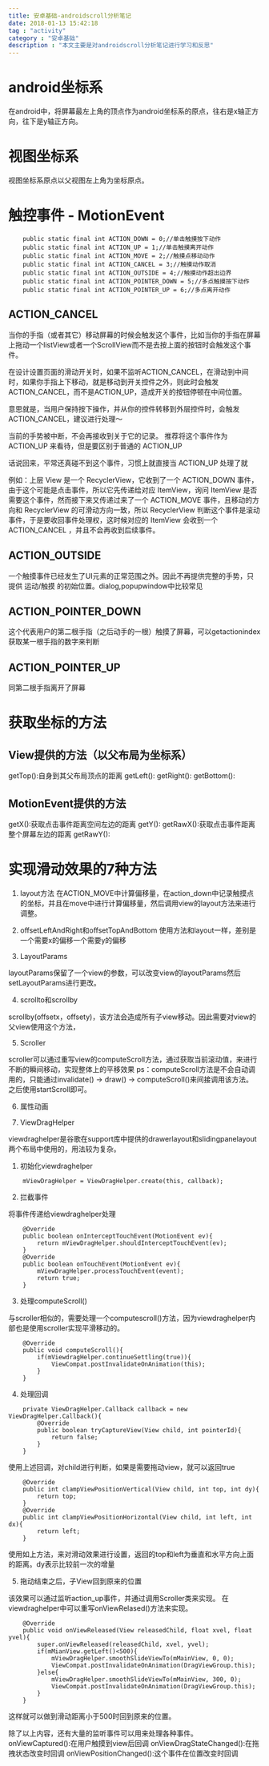 ```yaml
---
title: 安卓基础-androidscroll分析笔记
date: 2018-01-13 15:42:18
tag : "activity"
category : "安卓基础"
description : "本文主要是对androidscroll分析笔记进行学习和反思"
---
```


# android坐标系

在android中，将屏幕最左上角的顶点作为android坐标系的原点，往右是x轴正方向，往下是y轴正方向。

# 视图坐标系

视图坐标系原点以父视图左上角为坐标原点。

# 触控事件 - MotionEvent

```
	public static final int ACTION_DOWN = 0;//单击触摸按下动作
	public static final int ACTION_UP = 1;//单击触摸离开动作
	public static final int ACTION_MOVE = 2;//触摸点移动动作
	public static final int ACTION_CANCEL = 3;//触摸动作取消
	public static final int ACTION_OUTSIDE = 4;//触摸动作超出边界
	public static final int ACTION_POINTER_DOWN = 5;//多点触摸按下动作
	public static final int ACTION_POINTER_UP = 6;//多点离开动作
```

## ACTION_CANCEL

当你的手指（或者其它）移动屏幕的时候会触发这个事件，比如当你的手指在屏幕上拖动一个listView或者一个ScrollView而不是去按上面的按钮时会触发这个事件。

在设计设置页面的滑动开关时，如果不监听ACTION_CANCEL，在滑动到中间时，如果你手指上下移动，就是移动到开关控件之外，则此时会触发ACTION_CANCEL，而不是ACTION_UP，造成开关的按钮停顿在中间位置。

意思就是，当用户保持按下操作，并从你的控件转移到外层控件时，会触发ACTION_CANCEL，建议进行处理～

当前的手势被中断，不会再接收到关于它的记录。
推荐将这个事件作为 ACTION_UP 来看待，但是要区别于普通的 ACTION_UP

话说回来，平常还真碰不到这个事件，习惯上就直接当 ACTION_UP 处理了就

例如：上层 View 是一个 RecyclerView，它收到了一个 ACTION_DOWN 事件，由于这个可能是点击事件，所以它先传递给对应 ItemView，询问 ItemView 是否需要这个事件，然而接下来又传递过来了一个 ACTION_MOVE 事件，且移动的方向和 RecyclerView 的可滑动方向一致，所以 RecyclerView 判断这个事件是滚动事件，于是要收回事件处理权，这时候对应的 ItemView 会收到一个 ACTION_CANCEL ，并且不会再收到后续事件。

## ACTION_OUTSIDE

一个触摸事件已经发生了UI元素的正常范围之外。因此不再提供完整的手势，只提供 运动/触摸 的初始位置。dialog,popupwindow中比较常见

## ACTION_POINTER_DOWN

这个代表用户的第二根手指（之后动手的一根）触摸了屏幕，可以getactionindex获取某一根手指的数字来判断

## ACTION_POINTER_UP

同第二根手指离开了屏幕

# 获取坐标的方法

## View提供的方法（以父布局为坐标系）
getTop():自身到其父布局顶点的距离
getLeft():
getRight():
getBottom():

## MotionEvent提供的方法
getX():获取点击事件距离空间左边的距离
getY():
getRawX():获取点击事件距离整个屏幕左边的距离
getRawY():

# 实现滑动效果的7种方法

1. layout方法
在ACTION_MOVE中计算偏移量，在action_down中记录触摸点的坐标，并且在move中进行计算偏移量，然后调用view的layout方法来进行调整。

2. offsetLeftAndRight和offsetTopAndBottom
使用方法和layout一样，差别是一个需要x的偏移一个需要y的偏移

3. LayoutParams

layoutParams保留了一个view的参数，可以改变view的layoutParams然后setLayoutParams进行更改。

4. scrollto和scrollby

scrollby(offsetx，offsety)，该方法会造成所有子view移动。因此需要对view的父view使用这个方法，

5. Scroller

scroller可以通过重写view的computeScroll方法，通过获取当前滚动值，来进行不断的瞬间移动，实现整体上的平移效果
ps：computeScroll方法是不会自动调用的，只能通过invalidate() -> draw() -> computeScroll()来间接调用该方法。
之后使用startScroll即可。

6. 属性动画

7. ViewDragHelper

viewdraghelper是谷歌在support库中提供的drawerlayout和slidingpanelayout两个布局中使用的，用法较为复杂。

1. 初始化viewdraghelper

```
	mViewDragHelper = ViewDragHelper.create(this, callback);
```

2. 拦截事件

将事件传递给viewdraghelper处理
```
	@Override
	public boolean onInterceptTouchEvent(MotionEvent ev){
		return mViewDragHelper.shouldInterceptTouchEvent(ev);
	}
	@Override
	public boolean onTouchEvent(MotionEvent ev){
		mViewDragHelper.processTouchEvent(event);
		return true;
	}
```

3. 处理computeScroll()

与scroller相似的，需要处理一个computescroll()方法，因为viewdraghelper内部也是使用scroller实现平滑移动的。

```
	@Override
	public void computeScroll(){
		if(mViewdragHelper.continueSettling(true)){
			ViewCompat.postInvalidateOnAnimation(this);
		}
	}
```

4. 处理回调

```
	private ViewDragHelper.Callback callback = new ViewDragHelper.Callback(){
		@Override
		public boolean tryCaptureView(View child, int pointerId){
			return false;
		}
	}
```
使用上述回调，对child进行判断，如果是需要拖动view，就可以返回true

```
	@Override
	public int clampViewPositionVertical(View child, int top, int dy){
		return top;
	}
	@Override
	public int clampViewPositionHorizontal(View child, int left, int dx){
		return left;
	}
```

使用如上方法，来对滑动效果进行设置，返回的top和left为垂直和水平方向上面的距离。dy表示比较前一次的增量

5. 拖动结束之后，子View回到原来的位置

该效果可以通过监听action_up事件，并通过调用Scroller类来实现。
在viewdraghelper中可以重写onViewRelased()方法来实现。

```
	@Override
	public void onViewReleased(View releasedChild, float xvel, float yvel){
		super.onViewReleased(releasedChild, xvel, yvel);
		if(mMianView.getLeft()<500){
			mViewDragHelper.smoothSlideViewTo(mMainView, 0, 0);
			ViewCompat.postInvalidateOnAnimation(DragViewGroup.this);
		}else{
			mViewDragHelper.smoothSlideViewTo(mMainView, 300, 0);
			ViewCompat.postInvalidateOnAnimation(DragViewGroup.this);
		}
	}
```

这样就可以做到滑动距离小于500时回到原来的位置。

除了以上内容，还有大量的监听事件可以用来处理各种事件。
onViewCaptured():在用户触摸到view后回调
onViewDragStateChanged():在拖拽状态改变时回调
onViewPositionChanged():这个事件在位置改变时回调